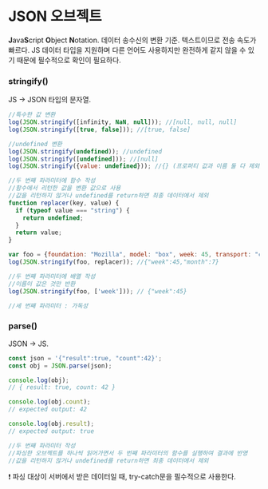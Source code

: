 # JSON 오브젝트

**J**ava**S**cript **O**bject **N**otation. 데이터 송수신의 변환 기준. 텍스트이므로 전송 속도가 빠르다. JS 데이터 타입을 지원하며 다른 언어도 사용하지만 완전하게 같지 않을 수 있기 때문에 필수적으로 확인이 필요하다.

### stringify()

JS → JSON 타입의 문자열.

```jsx
//특수한 값 변환
log(JSON.stringify([infinity, NaN, null])); //[null, null, null]
log(JSON.stringify([true, false])); //[true, false]

//undefined 변환
log(JSON.stringify(undefined)); //undefined
log(JSON.stringify([undefined])); //[null]
log(JSON.stringify({value: undefined})); //{} (프로퍼티 값과 이름 둘 다 제외됨)

//두 번째 파라미터에 함수 작성
//함수에서 리턴한 값을 변환 값으로 사용
//값을 리턴하지 않거나 undefined를 return하면 최종 데이터에서 제외
function replacer(key, value) {
  if (typeof value === "string") {
    return undefined;
  }
  return value;
}

var foo = {foundation: "Mozilla", model: "box", week: 45, transport: "car", month: 7};
log(JSON.stringify(foo, replacer)); //{"week":45,"month":7}

//두 번째 파라미터에 배열 작성
//이름이 값은 것만 반환
log(JSON.stringify(foo, ['week'])); // {"week":45}

//세 번째 파라미터 : 가독성
```

### parse()

JSON → JS.

```jsx
const json = '{"result":true, "count":42}';
const obj = JSON.parse(json);

console.log(obj);
// { result: true, count: 42 }

console.log(obj.count);
// expected output: 42

console.log(obj.result);
// expected output: true

//두 번째 파라미터 작성
//파싱한 오브젝트를 하나씩 읽어가면서 두 번째 파라미터의 함수를 실행하여 결과에 반영
//값을 리턴하지 않거나 undefined를 return하면 최종 데이터에서 제외
```

❗ 파싱 대상이 서버에서 받은 데이터일 때, try-catch문을 필수적으로 사용한다.
